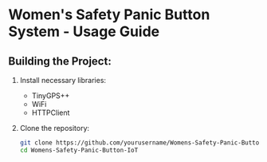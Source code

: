 # Women's Safety Panic Button System - Usage Guide

## Building the Project:
1. Install necessary libraries:
   - TinyGPS++
   - WiFi
   - HTTPClient

2. Clone the repository:
   ```bash
   git clone https://github.com/yourusername/Womens-Safety-Panic-Button-IoT.git
   cd Womens-Safety-Panic-Button-IoT
